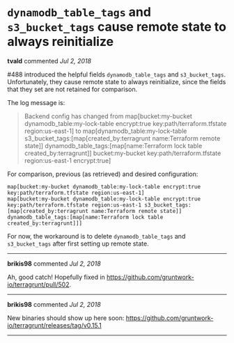 # `dynamodb_table_tags` and `s3_bucket_tags` cause remote state to always reinitialize

**tvald** commented *Jul 2, 2018*

#488 introduced the helpful fields `dynamodb_table_tags` and `s3_bucket_tags`. Unfortunately, they cause remote state to always reinitialize, since the fields that they set are not retained for comparison.

The log message is:
> Backend config has changed from map[bucket:my-bucket dynamodb_table:my-lock-table encrypt:true key:path/terraform.tfstate region:us-east-1] to map[dynamodb_table:my-lock-table s3_bucket_tags:[map[created_by:terragrunt name:Terraform remote state]] dynamodb_table_tags:[map[name:Terraform lock table created_by:terragrunt]] bucket:my-bucket key:path/terraform.tfstate region:us-east-1 encrypt:true]

For comparison, previous (as retrieved) and desired configuration:
```
map[bucket:my-bucket dynamodb_table:my-lock-table encrypt:true key:path/terraform.tfstate region:us-east-1]
map[bucket:my-bucket dynamodb_table:my-lock-table encrypt:true key:path/terraform.tfstate region:us-east-1 s3_bucket_tags:[map[created_by:terragrunt name:Terraform remote state]] dynamodb_table_tags:[map[name:Terraform lock table created_by:terragrunt]]]
```

For now, the workaround is to delete `dynamodb_table_tags` and `s3_bucket_tags` after first setting up remote state.
<br />
***


**brikis98** commented *Jul 2, 2018*

Ah, good catch! Hopefully fixed in https://github.com/gruntwork-io/terragrunt/pull/502.
***

**brikis98** commented *Jul 2, 2018*

New binaries should show up here soon: https://github.com/gruntwork-io/terragrunt/releases/tag/v0.15.1
***

